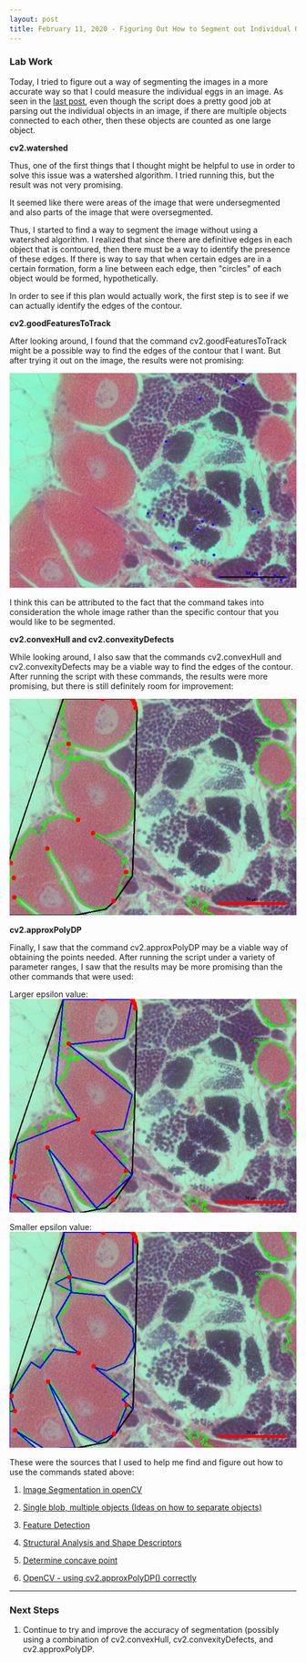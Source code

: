 ```yaml
---
layout: post
title: February 11, 2020 - Figuring Out How to Segment out Individual Objects in a Large Contour
---
```


### Lab Work

Today, I tried to figure out a way of segmenting the images in a more accurate way so that I could measure the individual eggs in an image. As seen in the [last post](https://h-ra.github.io/27-Abstract&ReplicabilityPt1/), even though the script does a pretty good job at parsing out the individual objects in an image, if there are multiple objects connected to each other, then these objects are counted as one large object. 

__cv2.watershed__

Thus, one of the first things that I thought might be helpful to use in order to solve this issue was a watershed algorithm. I tried running this, but the result was not very promising.

It seemed like there were areas of the image that were undersegmented and also parts of the image that were oversegmented. 

Thus, I started to find a way to segment the image without using a watershed algorithm. I realized that since there are definitive edges in each object that is contoured, then there must be a way to identify the presence of these edges. If there is way to say that when certain edges are in a certain formation, form a line between each edge, then "circles" of each object would be formed, hypothetically. 

In order to see if this plan would actually work, the first step is to see if we can actually identify the edges of the contour.

__cv2.goodFeaturesToTrack__

After looking around, I found that the command cv2.goodFeaturesToTrack might be a possible way to find the edges of the contour that I want. But after trying it out on the image, the results were not promising:

![goodFeaturesToTrack.png](https://github.com/H-Ra/h-ra.github.io/blob/master/images/goodFeaturesToTrack.png?raw=true)

I think this can be attributed to the fact that the command takes into consideration the whole image rather than the specific contour that you would like to be segmented. 

__cv2.convexHull and cv2.convexityDefects__

While looking around, I also saw that the commands cv2.convexHull and cv2.convexityDefects may be a viable way to find the edges of the contour. After running the script with these commands, the results were more promising, but there is still definitely room for improvement: 

![convex_concave.PNG](https://github.com/H-Ra/h-ra.github.io/blob/master/images/convex_concave.PNG?raw=true)

__cv2.approxPolyDP__

Finally, I saw that the command cv2.approxPolyDP may be a viable way of obtaining the points needed. After running the script under a variety of parameter ranges, I saw that the results may be more promising than the other commands that were used:

Larger epsilon value:
![approxPoly_image.PNG](https://github.com/H-Ra/h-ra.github.io/blob/master/images/approxPoly_image.PNG?raw=true)

Smaller epsilon value:
![approxPoly_image_better.PNG](https://github.com/H-Ra/h-ra.github.io/blob/master/images/approxPoly_image_better.PNG?raw=true)

These were the sources that I used to help me find and figure out how to use the commands stated above: 

1. [Image Segmentation in openCV
](https://stackoverflow.com/questions/50945444/image-segmentation-in-opencv)

2. [Single blob, multiple objects (Ideas on how to separate objects)](https://answers.opencv.org/question/71691/single-blob-multiple-objects-ideas-on-how-to-separate-objects/)

3. [Feature Detection](https://docs.opencv.org/2.4/modules/imgproc/doc/feature_detection.html?highlight=goodfeaturestotrack)

4. [Structural Analysis and Shape Descriptors](https://docs.opencv.org/2.4/modules/imgproc/doc/structural_analysis_and_shape_descriptors.html)

5. [Determine concave point
](https://stackoverflow.com/questions/52453040/determine-concave-point)

6. [OpenCV - using cv2.approxPolyDP() correctly
](https://stackoverflow.com/questions/41879315/opencv-using-cv2-approxpolydp-correctly)

---

### Next Steps

1. Continue to try and improve the accuracy of segmentation (possibly using a combination of cv2.convexHull, cv2.convexityDefects, and cv2.approxPolyDP. 

